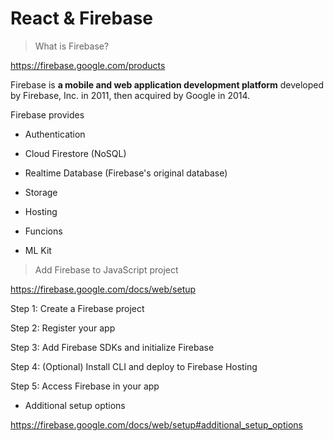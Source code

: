 # React & Firebase

> What is Firebase?

https://firebase.google.com/products


Firebase is <b> a mobile and web application development platform</b> developed by Firebase, Inc. in 2011, then acquired by Google in 2014. 
 
Firebase provides

- Authentication

- Cloud Firestore (NoSQL)

- Realtime Database (Firebase's original database)

- Storage

- Hosting

- Funcions

- ML Kit 



> Add Firebase to JavaScript project

https://firebase.google.com/docs/web/setup


Step 1: Create a Firebase project

Step 2: Register your app

Step 3: Add Firebase SDKs and initialize Firebase

Step 4: (Optional) Install CLI and deploy to Firebase Hosting

Step 5: Access Firebase in your app

- Additional setup options

https://firebase.google.com/docs/web/setup#additional_setup_options

